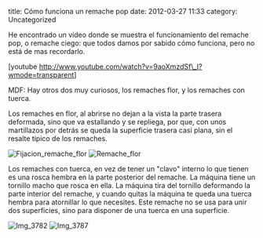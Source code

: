 title:    Cómo funciona un remache pop
date:     2012-03-27 11:33
category: Uncategorized

He encontrado un vídeo donde se muestra el funcionamiento del remache
pop, o remache ciego: que todos damos por sabido cómo funciona, pero no
está de mas recordarlo.

[youtube http://www.youtube.com/watch?v=9aoXmzdSf\_I?wmode=transparent]

MDF: Hay otros dos muy curiosos, los remaches flor, y los remaches con
tuerca.

Los remaches en flor, al abrirse no dejan a la vista la parte trasera
deformada, sino que va estallando y se repliega, por que, con unos
martillazos por detrás se queda la superficie trasera casi plana, sin el
resalte típico de los remaches.

![Fijacion\_remache\_flor](http://axaragua.files.wordpress.com/2012/03/fijacion_remache_flor-scaled500.jpg)
![Remache\_flor](http://axaragua.files.wordpress.com/2012/03/remache_flor-jpeg-scaled500.jpg)


Los remaches con tuerca, en vez de tener un "clavo" interno lo que
tienen es una rosca hembra en la parte posterior del remache. La máquina
tiene un tornillo macho que rosca en ella. La máquina tira del tornillo
deformando la parte interior del remache, y cuando quitas la máquina te
queda una tuerca hembra para atornillar lo que necesites. Este remache
no se usa para unir dos superficies, sino para disponer de una tuerca en
una superficie.

![Img\_3782](http://axaragua.files.wordpress.com/2012/03/img_3782-scaled1000.jpg)
![Img\_3787](http://axaragua.files.wordpress.com/2012/03/img_3787-scaled1000.jpg)
